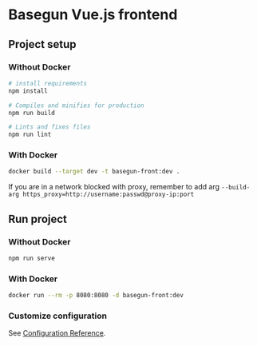# Basegun Vue.js frontend

## Project setup
### Without Docker
```bash
# install requirements
npm install

# Compiles and minifies for production
npm run build

# Lints and fixes files
npm run lint
```
### With Docker
```bash
docker build --target dev -t basegun-front:dev .
```
If you are in a network blocked with proxy, remember to add arg `--build-arg https_proxy=http://username:passwd@proxy-ip:port`


## Run project
### Without Docker
```bash
npm run serve
```

### With Docker
```bash
docker run --rm -p 8080:8080 -d basegun-front:dev
```


### Customize configuration
See [Configuration Reference](https://cli.vuejs.org/config/).
